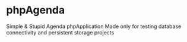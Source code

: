 # phpAgenda
Simple & Stupid Agenda phpApplication
Made only for testing database connectivity and persistent storage projects